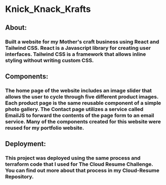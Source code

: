 # Knick_Knack_Krafts

## About:
### Built a website for my Mother's craft business using React and Tailwind CSS. React is a Javascript library for creating user interfaces. Tailwind CSS is a framework that allows inline styling without writing custom CSS.

## Components:
### The home page of the website includes an image slider that allows the user to cycle through five different product images. Each product page is the same reusable component of a simple photo gallery. The Contact page utilizes a service called EmailJS to forward the contents of the page form to an email service. Many of the components created for this website were reused for my portfolio website.

## Deployment:
### This project was deployed using the same process and terraform code that I used for The Cloud Resume Challenge. You can find out more about that process in my Cloud-Resume Repository.

